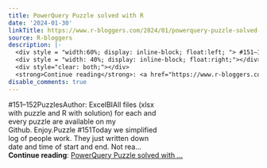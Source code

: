 ```yaml
---
title: PowerQuery Puzzle solved with R
date: '2024-01-30'
linkTitle: https://www.r-bloggers.com/2024/01/powerquery-puzzle-solved-with-r-11/
source: R-bloggers
description: |-
  <div style = "width:60%; display: inline-block; float:left; "> #151–152PuzzlesAuthor: ExcelBIAll files (xlsx with puzzle and R with solution) for each and every puzzle are available on my Github. Enjoy.Puzzle #151Today we simplified log of people work. They just written down date and time of start and end. Not rea...</div>
  <div style = "width: 40%; display: inline-block; float:right;"></div>
  <div style="clear: both;"></div>
  <strong>Continue reading</strong>: <a href="https://www.r-bloggers.com/2024/01/powerquery-puzzle-solved-with-r-11/">PowerQuery Puzzle solved with ...
disable_comments: true
---
```

<div style = "width:60%; display: inline-block; float:left; "> #151–152PuzzlesAuthor: ExcelBIAll files (xlsx with puzzle and R with solution) for each and every puzzle are available on my Github. Enjoy.Puzzle #151Today we simplified log of people work. They just written down date and time of start and end. Not rea...</div>
<div style = "width: 40%; display: inline-block; float:right;"></div>
<div style="clear: both;"></div>
<strong>Continue reading</strong>: <a href="https://www.r-bloggers.com/2024/01/powerquery-puzzle-solved-with-r-11/">PowerQuery Puzzle solved with ...